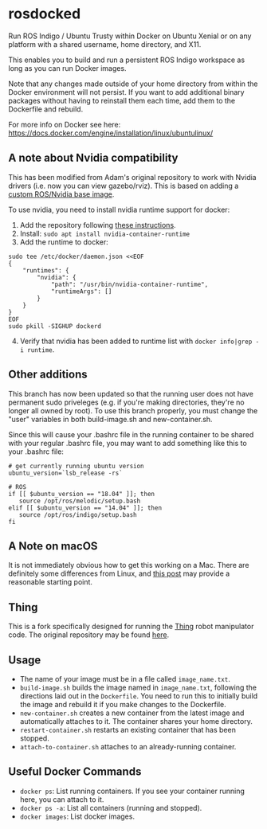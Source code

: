 # rosdocked

Run ROS Indigo / Ubuntu Trusty within Docker on Ubuntu Xenial or on any
platform with a shared username, home directory, and X11.

This enables you to build and run a persistent ROS Indigo workspace as long as
you can run Docker images.

Note that any changes made outside of your home directory from within the
Docker environment will not persist. If you want to add additional binary
packages without having to reinstall them each time, add them to the Dockerfile
and rebuild.

For more info on Docker see here:
https://docs.docker.com/engine/installation/linux/ubuntulinux/

## A note about Nvidia compatibility
This has been modified from Adam's original repository to work with Nvidia drivers (i.e. now you can view gazebo/rviz). This is based on adding a [custom ROS/Nvidia base image](https://hub.docker.com/r/lindwaltz/ros-indigo-desktop-full-nvidia/). 

To use nvidia, you need to install nvidia runtime support for docker:

1. Add the repository following [these instructions](https://nvidia.github.io/nvidia-container-runtime/).
2. Install: `sudo apt install nvidia-container-runtime`
3. Add the runtime to docker:
```
sudo tee /etc/docker/daemon.json <<EOF
{
    "runtimes": {
        "nvidia": {
            "path": "/usr/bin/nvidia-container-runtime",
            "runtimeArgs": []
        }
    }
}
EOF
sudo pkill -SIGHUP dockerd
```
4. Verify that nvidia has been added to runtime list with `docker info|grep -i runtime`.

## Other additions
This branch has now been updated so that the running user does not have permanent sudo priveleges (e.g. if you're making directories, they're no longer all owned by root). To use this branch properly, you must change the "user" variables in both build-image.sh and new-container.sh.

Since this will cause your .bashrc file in the running container to be shared with your regular .bashrc file, you may want to add something like this to your .bashrc file:

```
# get currently running ubuntu version
ubuntu_version=`lsb_release -rs`

# ROS
if [[ $ubuntu_version == "18.04" ]]; then
   source /opt/ros/melodic/setup.bash
elif [[ $ubuntu_version == "14.04" ]]; then
   source /opt/ros/indigo/setup.bash
fi
```

## A Note on macOS
It is not immediately obvious how to get this working on a Mac. There are
definitely some differences from Linux, and [this post](http://qr.ae/TUTszl)
may provide a reasonable starting point.

## Thing

This is a fork specifically designed for running the
[Thing](https://github.com/utiasSTARS/thing) robot manipulator code. The
original repository may be found [here](https://github.com/jbohren/rosdocked).

## Usage
* The name of your image must be in a file called `image_name.txt`.
* `build-image.sh` builds the image named in `image_name.txt`, following the
  directions laid out in the `Dockerfile`. You need to run this to initially
  build the image and rebuild it if you make changes to the Dockerfile.
* `new-container.sh` creates a new container from the latest image and
  automatically attaches to it. The container shares your home directory.
* `restart-container.sh` restarts an existing container that has been stopped.
* `attach-to-container.sh` attaches to an already-running container.

## Useful Docker Commands
* `docker ps`: List running containers. If you see your container running here,
  you can attach to it.
* `docker ps -a`: List all containers (running and stopped).
* `docker images`: List docker images.
